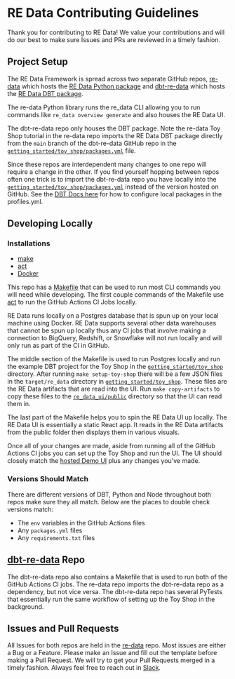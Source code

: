 # RE Data Contributing Guidelines

Thank you for contributing to RE Data! We value your contributions and will do our best to make sure Issues and PRs are reviewed in a timely fashion.

## Project Setup

The RE Data Framework is spread across two separate GitHub repos, [re-data](https://github.com/re-data/re-data) which hosts the [RE Data Python package](https://pypi.org/project/re-data) and [dbt-re-data](https://github.com/re-data/dbt-re-data) which hosts the [RE Data DBT package](https://hub.getdbt.com/re-data/re_data/latest).

The re-data Python library runs the re_data CLI allowing you to run commands like `re_data overview generate` and also houses the RE Data UI.

The dbt-re-data repo only houses the DBT package. Note the re-data Toy Shop tutorial in the re-data repo imports the RE Data DBT package directly from the `main` branch of the dbt-re-data GitHub repo in the [`getting_started/toy_shop/packages.yml`](getting_started/toy_shop/packages.yml) file.

Since these repos are interdependent many changes to one repo will require a change in the other. If you find yourself hopping between repos often one trick is to import the dbt-re-data repo you have locally into the [`getting_started/toy_shop/packages.yml`](getting_started/toy_shop/packages.yml) instead of the version hosted on GitHub. See the [DBT Docs here](https://docs.getdbt.com/docs/build/packages#local-packages) for how to configure local packages in the profiles.yml.

## Developing Locally

### Installations

- [make](https://www.gnu.org/software/make)
- [act](https://github.com/nektos/act#installation)
- [Docker](https://docs.docker.com/engine/install)

This repo has a [Makefile](Makefile) that can be used to run most CLI commands you will need while developing. The first couple commands of the Makefile use [act](https://github.com/nektos/act#installation) to run the GitHub Actions CI Jobs locally. 

RE Data runs locally on a Postgres database that is spun up on your local machine using Docker. RE Data supports several other data warehouses that cannot be spun up locally thus any CI jobs that involve making a connection to BigQuery, Redshift, or Snowflake will not run locally and will only run as part of the CI in GitHub.

The middle section of the Makefile is used to run Postgres locally and run the example DBT project for the Toy Shop in the [`getting_started/toy_shop`](getting_started/toy_shop) directory. After running `make setup-toy-shop` there will be a few JSON files in the `target/re_data` directory in [`getting_started/toy_shop`](getting_started/toy_shop). These files are the RE Data artifacts that are read into the UI. Run `make copy-artifacts` to copy these files to the [`re_data_ui/public`](re_data_ui/public) directory so that the UI can read them in.

The last part of the Makefile helps you to spin the RE Data UI up locally. The RE Data UI is essentially a static React app. It reads in the RE Data artifacts from the public folder then displays them in various visuals.

Once all of your changes are made, aside from running all of the GitHub Actions CI jobs you can set up the Toy Shop and run the UI. The UI should closely match the [hosted Demo UI](https://docs.getre.io/ui-latest) plus any changes you've made.

### Versions Should Match

There are different versions of DBT, Python and Node throughout both repos make sure they all match. Below are the places to double check versions match:

- The `env` variables in the GitHub Actions files
- Any `packages.yml` files
- Any `requirements.txt` files

## [dbt-re-data](https://github.com/re-data/dbt-re-data) Repo

The dbt-re-data repo also contains a Makefile that is used to run both of the GitHub Actions CI jobs. The re-data repo imports the dbt-re-data repo as a dependency, but not vice versa. The dbt-re-data repo has several PyTests that essentially run the same workflow of setting up the Toy Shop in the background.

## Issues and Pull Requests

All Issues for both repos are held in the [re-data](https://github.com/re-data/re-data/issues) repo. Most issues are either a Bug or a Feature. Please make an Issue and fill out the template before making a Pull Request. We will try to get your Pull Requests merged in a timely fashion. Always feel free to reach out in [Slack](https://join.slack.com/t/re-data/shared_invite/zt-vkauq1y8-tL4R4_H5nZoVvyXyy0hdug).
